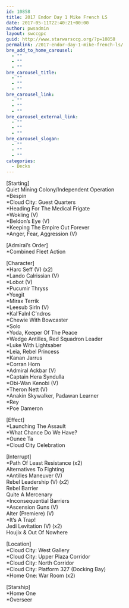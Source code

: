```yaml
---
id: 10858
title: 2017 Endor Day 1 Mike French LS
date: 2017-05-11T22:40:21+00:00
author: pwsadmin
layout: swccgpc
guid: http://www.starwarsccg.org/?p=10858
permalink: /2017-endor-day-1-mike-french-ls/
bre_add_to_home_carousel:
  - ""
  - ""
  - ""
bre_carousel_title:
  - ""
  - ""
  - ""
bre_carousel_link:
  - ""
  - ""
  - ""
bre_carousel_external_link:
  - ""
  - ""
  - ""
bre_carousel_slogan:
  - ""
  - ""
  - ""
categories:
  - Decks
---
```

[Starting]  
Quiet Mining Colony/Independent Operation  
*Bespin  
*Cloud City: Guest Quarters  
*Heading For The Medical Frigate  
*Wokling (V)  
*Beldon&#8217;s Eye (V)  
*Keeping The Empire Out Forever  
*Anger, Fear, Aggression (V)

[Admiral&#8217;s Order]  
*Combined Fleet Action

[Character]  
*Harc Seff (V) (x2)  
*Lando Calrissian (V)  
*Lobot (V)  
*Pucumir Thryss  
*Yoxgit  
*Mirax Terrik  
*Leesub Sirln (V)  
*Kal&#8217;Falnl C&#8217;ndros  
*Chewie With Bowcaster  
*Solo  
*Yoda, Keeper Of The Peace  
*Wedge Antilles, Red Squadron Leader  
*Luke With Lightsaber  
*Leia, Rebel Princess  
*Kanan Jarrus  
*Corran Horn  
*Admiral Ackbar (V)  
*Captain Hera Syndulla  
*Obi-Wan Kenobi (V)  
*Theron Nett (V)  
*Anakin Skywalker, Padawan Learner  
*Rey  
*Poe Dameron

[Effect]  
*Launching The Assault  
*What Chance Do We Have?  
*Ounee Ta  
*Cloud City Celebration

[Interrupt]  
*Path Of Least Resistance (x2)  
Alternatives To Fighting  
*Antilles Maneuver (V)  
Rebel Leadership (V) (x2)  
Rebel Barrier  
Quite A Mercenary  
*Inconsequential Barriers  
*Ascension Guns (V)  
Alter (Premiere) (V)  
*It&#8217;s A Trap!  
Jedi Levitation (V) (x2)  
Houjix & Out Of Nowhere

[Location]  
*Cloud City: West Gallery  
*Cloud City: Upper Plaza Corridor  
*Cloud City: North Corridor  
*Cloud City: Platform 327 (Docking Bay)  
*Home One: War Room (x2)

[Starship]  
*Home One  
*Overseer